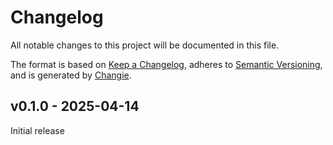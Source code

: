 # Changelog

All notable changes to this project will be documented in this file.

The format is based on [Keep a Changelog](https://keepachangelog.com/en/1.0.0), adheres to [Semantic Versioning](https://semver.org/spec/v2.0.0.html),
and is generated by [Changie](https://github.com/miniscruff/changie).

## v0.1.0 - 2025-04-14

Initial release

